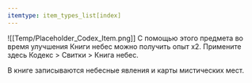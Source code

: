 ```yaml
---
itemtype: item_types_list[index]
---
```

![[Temp/Placeholder_Codex_Item.png]]
С помощью этого предмета во время улучшения Книги небес можно получить опыт x2.
Примените здесь Кодекс > Свитки > Книга небес.

В книге записываются небесные явления и карты мистических мест.
